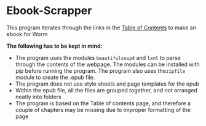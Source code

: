 # Ebook-Scrapper
This program iterates through the links in the [Table of Contents](https://parahumans.wordpress.com/table-of-contents/) to make an ebook for Worm

**The following has to be kept in mind:**
* The program uses the modules `beautifulsoup4` and `lxml` to parse through the contents of the webpage. The modules can be installed with pip before running the program. The program also uses the`zipfile` module to create the .epub file.
* The program does not use style sheets and page templates for the epub
* Within the epub file, all the files are grouped together, and not arranged neatly into folders
* The program is based on the Table of contents page, and therefore a couple of chapters may be missing due to improper formatting of the page
